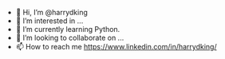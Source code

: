 - 👋 Hi, I’m @harrydking
- 👀 I’m interested in ...
- 🌱 I’m currently learning Python.
- 💞️ I’m looking to collaborate on ...
- 📫 How to reach me https://www.linkedin.com/in/harrydking/

<!---
harrydking/harrydking is a ✨ special ✨ repository because its `README.md` (this file) appears on your GitHub profile.
You can click the Preview link to take a look at your changes.
--->
